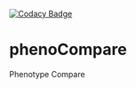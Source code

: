 [![Codacy Badge](https://api.codacy.com/project/badge/Grade/6c8062374ad441b499011250c449e723)](https://www.codacy.com/app/peter.robinson/phenoCompare?utm_source=github.com&amp;utm_medium=referral&amp;utm_content=monarch-initiative/phenoCompare&amp;utm_campaign=Badge_Grade)
# phenoCompare
Phenotype Compare
